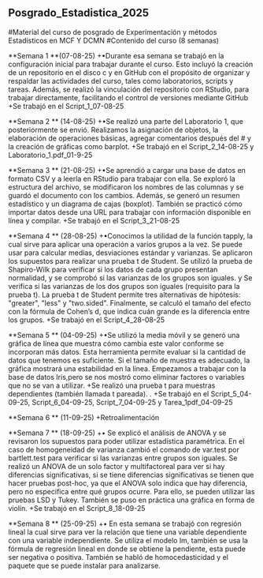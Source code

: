 ## Posgrado_Estadistica_2025
#Material del curso de posgrado de Experimentación y métodos Estadisticos en MCF Y DCMN
#Contenido del curso (8 semanas)

**Semana 1 **(07-08-25)
+•Durante esa semana se trabajó en la configuración inicial para trabajar durante el curso.  Esto incluyó la creación de un repositorio en el disco c y en GitHub con el propósito de organizar y respaldar las actividades del curso, tales como laboratorios, scripts y tareas. Además, se realizó la vinculación del repositorio con RStudio, para trabajar directamente, facilitando el control de versiones mediante GitHub
+Se trabajó en el Script_1_07-08-25 

**Semana 2 ** (14-08-25)
+•Se realizó una parte del Laboratorio 1, que posteriormente se envió. Realizamos la asignación de objetos, la elaboración de operaciones básicas, agregar comentarios después del # y la creación de gráficas como  barplot.
+Se trabajó en el Script_2_14-08-25 y Laboratorio_1.pdf_01-9-25

**Semana 3 ** (21-08-25)
+•Se aprendió a cargar una base de datos en formato CSV y a leerla en RStudio para trabajar con ella. Se exploró la estructura del archivo, se modificaron los nombres de las columnas y se guardó el documento con los cambios. Además, se generó un resumen estadístico y un diagrama de cajas (boxplot). También se practicó cómo importar datos desde una URL para trabajar con información disponible en línea y compilar. 
+Se trabajó en el Script_3_21-08-25

**Semana 4 ** (28-08-25)
+•Conocimos la utilidad de la función tapply, la cual sirve para aplicar una operación a varios grupos a la vez. Se puede usar para calcular medias, desviaciones estándar y varianzas. Se aplicaron los supuestos para realizar una prueba t de Student. Se utilizó la prueba de Shapiro-Wilk para verificar si los datos de cada grupo presentan normalidad, y se comprobó si las varianzas de los grupos son iguales. y Se verifica si las varianzas de los dos grupos son iguales (requisito para la prueba t). La prueba t de Student permite tres alternativas de hipótesis: "greater", "less" y "two.sided".
Finalmente, se calculó el tamaño del efecto con la fórmula de Cohen’s d, que indica cuán grande es la diferencia entre los grupos.
+Se trabajó en el Script_4_28-08-25

**Semana 5 ** (04-09-25)
+•Se utilizó la media móvil y se generó una gráfica de línea que muestra cómo cambia este valor conforme se incorporan más datos. Esta herramienta permite evaluar si la cantidad de datos que tenemos es suficiente. Si el tamaño de muestra es adecuado, la gráfica mostrará una estabilidad en la línea. Empezamos a trabajar con la base de datos Iris,pero se nos mostró como eliminar factores o variables que no se van a utilizar.
+Se realizó una prueba t para muestras dependientes (también llamada t pareada). . 
+Se trabajó en el Script_5_04-09-25, Script_6_04-09-25, Script_7_04-09-25 y Tarea_1pdf_04-09-25

**Semana 6 ** (11-09-25)
+Retroalimentación

**Semana 7 ** (18-09-25)
+•	Se explicó el análisis de ANOVA y se revisaron los supuestos para poder utilizar estadística paramétrica. En el caso de homogeneidad de varianza cambió el comando de var.test por bartlett.test para verificar si las varianzas entre grupos son iguales. Se realizó un ANOVA de un solo factor y multifactoreal para ver si hay diferencias significativas, si se tiene diferencias significativas se tienen que hacer pruebas post-hoc, ya que el ANOVA solo indica que hay diferencia, pero no especifica entre qué grupos ocurre. Para ello, se pueden utilizar las pruebas LSD y Tukey. También se puso en práctica una gráfica en forma de violín. 
+Se trabajó en el Script_8_18-09-25

**Semana 8 ** (25-09-25)
+•	En esta semana se trabajó con regresión lineal la cual sirve para ver la relación que tiene una variable dependiente con una variable independiente. Se utiliza el modelo lm, también se usa la fórmula de regresión lineal en donde se obtiene la pendiente, esta puede ser negativa o positiva. También se habló de homocedasticidad y el paquete que se puede instalar para analizarse. 

